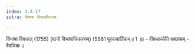 ```yaml
---
index: 4.4.17
sutra: विभाषा विवधवीवधात्

---
```

विभाषा विवधात् (1755) (ष्ठनो विभाषाधिकरणम्) (5561 पूरकवार्तिकम्॥ 1 ॥) - वीवधाच्चेति वक्तव्यम् - वैवधिकः॥